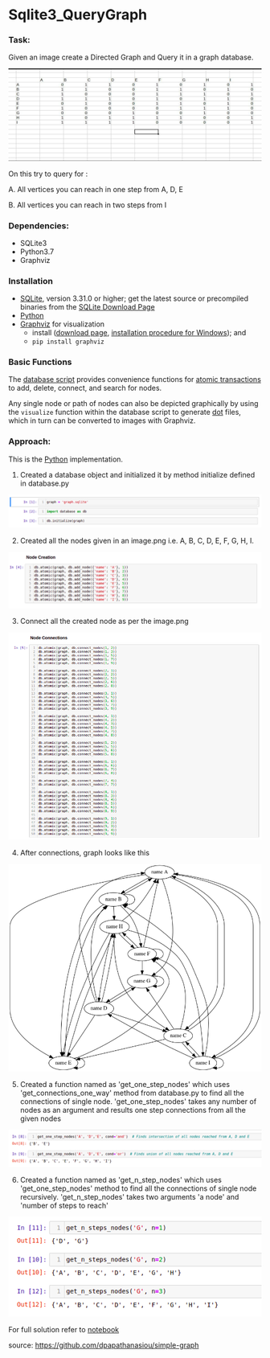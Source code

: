 # Sqlite3_QueryGraph

### Task:
Given an image create a Directed Graph and Query it in a graph database.

![image](Snippets/image.png)

On this try to query for :

A. All vertices you can reach in one step from A, D, E

B. All vertices you can reach in two steps from I

### Dependencies:
* SQLite3
* Python3.7
* Graphviz

### Installation

* [SQLite](https://www.sqlite.org/), version 3.31.0 or higher; get the latest source or precompiled binaries from the [SQLite Download Page](https://www.sqlite.org/download.html) 
* [Python](https://www.python.org/)
* [Graphviz](https://graphviz.org/) for visualization
  -  install ([download page](https://www.graphviz.org/download/), [installation procedure for Windows](https://forum.graphviz.org/t/new-simplified-installation-procedure-on-windows/224)); and
  - `pip install graphviz`

### Basic Functions

The [database script](python/database.py) provides convenience functions for [atomic transactions](https://en.wikipedia.org/wiki/Atomicity_(database_systems)) to add, delete, connect, and search for nodes.

Any single node or path of nodes can also be depicted graphically by using the `visualize` function within the database script to generate [dot](https://graphviz.org/doc/info/lang.html) files, which in turn can be converted to images with Graphviz.

### Approach:

This is the [Python](https://www.python.org/) implementation.

1. Created a database object and initialized it by method initialize defined in database.py

![Initialized object](Snippets/Initialization.png)

2. Created all the nodes given in an image.png i.e. A, B, C, D, E, F, G, H, I.

![Node_Creation](Snippets/Node_Creation.png)

3. Connect all the created node as per the image.png

![Node_Connections](Snippets/Graph_connections.png)

4. After connections, graph looks like this

![Graph](python/graph.dot.png)

5. Created a function named as 'get_one_step_nodes' which uses 'get_connections_one_way' method from database.py to find all the connections of single node.
   'get_one_step_nodes' takes any number of nodes as an argument and results one step connections from all the given nodes

![Result for one step](Snippets/One_step_nodes.png)

6. Created a function named as 'get_n_step_nodes' which uses 'get_one_step_nodes' method to find all the connections of single node recursively.
   'get_n_step_nodes' takes two arguments 'a node' and 'number of steps to reach'

![Result for n step](Snippets/n_step_nodes.png)

For full solution refer to [notebook](python/Graph.ipynb)

source: https://github.com/dpapathanasiou/simple-graph

